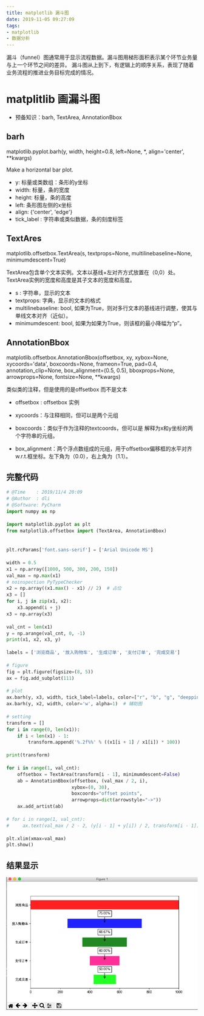 ```yaml
---
title: matplotlib 漏斗图
date: 2019-11-05 09:27:09
tags:
- matplotlib
- 数据分析
---
```

漏斗（funnel）图通常用于显示流程数据。漏斗图用梯形面积表示某个环节业务量与上一个环节之间的差异。
漏斗图从上到下，有逻辑上的顺序关系，表现了随着业务流程的推进业务目标完成的情况。

<!-- more -->

# matplitlib 画漏斗图
- 预备知识：barh, TextArea, AnnotationBbox


## barh

matplotlib.pyplot.barh(y, width, height=0.8, left=None, *, align='center', **kwargs)

Make a horizontal bar plot.

 - y: 标量或类数组：条形的y坐标
 - width: 标量，条的宽度
 - height: 标量，条的高度
 - left: 条形图左侧的x坐标
 - align: {'center', 'edge'} 
 - tick_label : 字符串或类似数据，条的刻度标签


## TextAres
matplotlib.offsetbox.TextArea(s, textprops=None, multilinebaseline=None, minimumdescent=True)

TextArea包含单个文本实例。文本以基线+左对齐方式放置在（0,0）处。TextArea实例的宽度和高度是其子文本的宽度和高度。

- s : 字符串，显示的文本
- textprops: 字典，显示的文本的格式
- multilinebaseline: bool, 如果为True，则对多行文本的基线进行调整，使其与单线文本对齐（近似）。
- minimumdescent: bool, 如果为如果为True，则该框的最小降幅为“p”。

## AnnotationBbox
matplotlib.offsetbox.AnnotationBbox(offsetbox, xy, xybox=None, xycoords='data', boxcoords=None, frameon=True, pad=0.4, annotation_clip=None, box_alignment=(0.5, 0.5), bboxprops=None, arrowprops=None, fontsize=None, **kwargs)

类似类的注释，但是使用的是offsetbox 而不是文本

- offsetbox : offsetbox 实例
- xycoords：与注释相同，但可以是两个元组
- boxcoords：类似于作为注释的textcoords，但可以是 解释为x和y坐标的两个字符串的元组。

- box_alignment：两个浮点数组成的元组，用于offsetbox偏移框的水平对齐w.r.t.框坐标。左下角为（0.0），右上角为（1.1）。

## 完整代码
```python
# @Time    : 2019/11/4 20:09
# @Author  : dli
# @Software: PyCharm
import numpy as np

import matplotlib.pyplot as plt
from matplotlib.offsetbox import (TextArea, AnnotationBbox)


plt.rcParams['font.sans-serif'] = ['Arial Unicode MS']

width = 0.5
x1 = np.array([1000, 500, 300, 200, 150])
val_max = np.max(x1)
# noinspection PyTypeChecker
x2 = np.array((x1.max() - x1) // 2)  # 占位
x3 = []
for i, j in zip(x1, x2):
    x3.append(i + j)
x3 = np.array(x3)

val_cnt = len(x1)
y = np.arange(val_cnt, 0, -1)
print(x1, x2, x3, y)

labels = ['浏览商品', '放入购物车', '生成订单', '支付订单', '完成交易']

# figure
fig = plt.figure(figsize=(8, 5))
ax = fig.add_subplot(111)

# plot
ax.barh(y, x3, width, tick_label=labels, color=["r", "b", "g", "deeppink", "lime"], alpha=0.85)
ax.barh(y, x2, width, color='w', alpha=1)  # 辅助图

# setting
transform = []
for i in range(0, len(x1)):
    if i < len(x1) - 1:
        transform.append('%.2f%%' % ((x1[i + 1] / x1[i]) * 100))

print(transform)

for i in range(1, val_cnt):
    offsetbox = TextArea(transform[i - 1], minimumdescent=False)
    ab = AnnotationBbox(offsetbox, (val_max / 2, i),
                        xybox=(0, 30),
                        boxcoords="offset points",
                        arrowprops=dict(arrowstyle="->"))
    ax.add_artist(ab)

# for i in range(1, val_cnt):
#     ax.text(val_max / 2 - 2, (y[i - 1] + y[i]) / 2, transform[i - 1])

plt.xlim(xmax=val_max)
plt.show()

```

## 结果显示

![](/images/funnel.png)